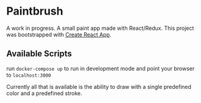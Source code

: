 # Paintbrush

A work in progress. A small paint app made with React/Redux.
This project was bootstrapped with [Create React App](https://github.com/facebook/create-react-app).

## Available Scripts

run `docker-compose up` to run in development mode and point your browser to `localhost:3000`

Currently all that is available is the ability to draw with a single predefined color and a predefined stroke.
